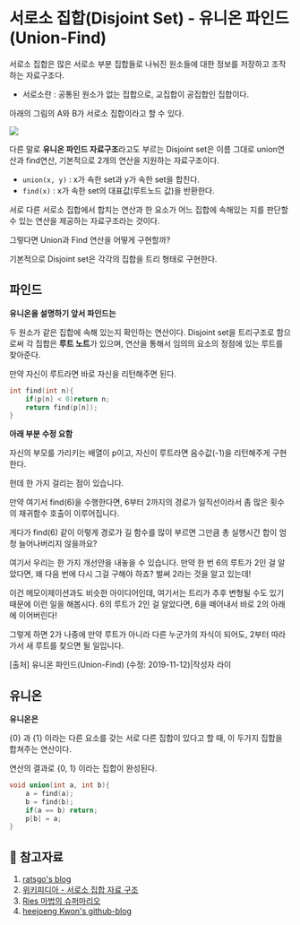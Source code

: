 # 서로소 집합(Disjoint Set) - 유니온 파인드(Union-Find)

서로소 집합은 많은 서로소 부분 집합들로 나눠진 원소들에 대한 정보를 저장하고 조작하는 자료구조다.
- 서로소란 : 공통된 원소가 없는 집합으로, 교집합이 공집합인 집합이다.





아래의 그림의 A와 B가 서로소 집합이라고 할 수 있다.

![](https://encrypted-tbn0.gstatic.com/images?q=tbn%3AANd9GcR84uUFNVpdWOr2c2atYFd6TrylFZgPbZ4dkJGp1aahIlMrJ3Lo&usqp=CAU)


다른 말로 **유니온 파인드 자료구조**라고도 부르는 Disjoint set은 이름 그대로 union연산과 find연산, 기본적으로 2개의 연산을 지원하는 자료구조이다.

- `union(x, y)` : x가 속한 set과 y가 속한 set을 합친다.
- `find(x)` : x가 속한 set의 대표값(루트노드 값)을 반환한다.

서로 다른 서로소 집합에서 합치는 연산과 한 요소가 어느 집합에 속해있는 지를 판단할 수 있는 연산을 제공하는 자료구조라는 것이다. 

그렇다면 Union과 Find 연산을 어떻게 구현할까? 

기본적으로 Disjoint set은 각각의 집합을 트리 형태로 구현한다. 

## 파인드

**유니온을 설명하기 앞서 파인드는**

두 원소가 같은 집합에 속해 있는지 확인하는 연산이다. Disjoint set을 트리구조로 함으로써 각 집합은 **루트 노트**가 있으며, 연산을 통해서 임의의 요소의 정점에 있는 루트를 찾아준다. 

만약 자신이 루트라면 바로 자신을 리턴해주면 된다.

```c++
int find(int n){
    if(p[n] < 0)return n;
    return find(p[n]);
}
```

**아래 부분 수정 요함** 

자신의 부모를 가리키는 배열이 p이고, 자신이 루트라면 음수값(-1)을 리턴해주게 구현한다. 

헌데 한 가지 걸리는 점이 있습니다.

만약 여기서 find(6)을 수행한다면, 6부터 2까지의 경로가 일직선이라서 좀 많은 횟수의 재귀함수 호출이 이루어집니다.

게다가 find(6) 같이 이렇게 경로가 길 함수를 많이 부르면 그만큼 총 실행시간 합이 엄청 늘어나버리지 않을까요?

여기서 우리는 한 가지 개선안을 내놓을 수 있습니다. 만약 한 번 6의 루트가 2인 걸 알았다면, 왜 다음 번에 다시 그걸 구해야 하죠? 벌써 2라는 것을 알고 있는데!

이건 메모이제이션과도 비슷한 아이디어인데, 여기서는 트리가 추후 변형될 수도 있기 때문에 이런 일을 해봅시다. 6의 루트가 2인 걸 알았다면, 6을 떼어내서 바로 2의 아래에 이어버린다! 

그렇게 하면 2가 나중에 만약 루트가 아니라 다른 누군가의 자식이 되어도, 2부터 따라가서 새 루트를 찾으면 될 일입니다.

[출처] 유니온 파인드(Union-Find) (수정: 2019-11-12)|작성자 라이


## 유니온
**유니온은**

{0} 과 {1} 이라는 다른 요소를 갖는 서로 다른 집합이 있다고 할 때, 이 두가지 집합을 합쳐주는 연산이다.

연산의 결과로 {0, 1} 이라는 집합이 완성된다. 
```C++
void union(int a, int b){
    a = find(a);
    b = find(b);
    if(a == b) return;
    p[b] = a;
}
```

## 💌 참고자료

1. [ratsgo's blog](https://ratsgo.github.io/data%20structure&algorithm/2017/11/12/disjointset/)
2. [위키피디아 - 서로소 집합 자료 구조](https://ko.wikipedia.org/wiki/%EC%84%9C%EB%A1%9C%EC%86%8C_%EC%A7%91%ED%95%A9_%EC%9E%90%EB%A3%8C_%EA%B5%AC%EC%A1%B0)
3. [Ries 마법의 슈퍼마리오](https://blog.naver.com/PostView.nhn?blogId=kks227&logNo=220791837179&categoryNo=299&parentCategoryNo=0&viewDate=&currentPage=10&postListTopCurrentPage=1&from=menu&userTopListOpen=true&userTopListCount=5&userTopListManageOpen=false&userTopListCurrentPage=10)
4. [heejoeng Kwon's github-blog](https://gmlwjd9405.github.io/2018/08/31/algorithm-union-find.html)